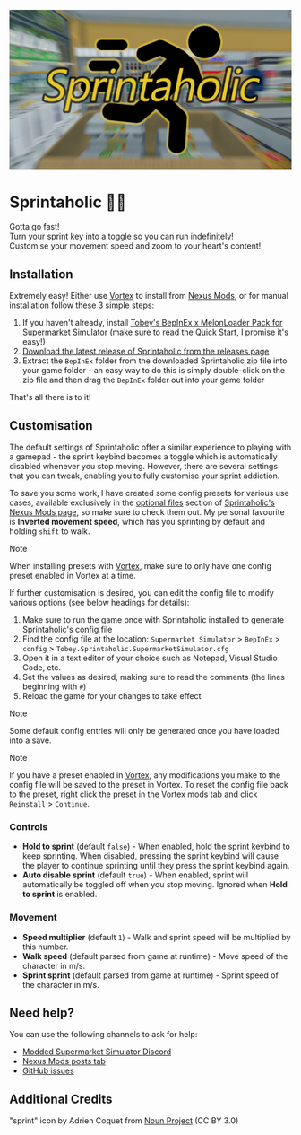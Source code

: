 ![Sprintaholic logo](assets/logo.png)

# Sprintaholic 🏃‍➡️

Gotta go fast!\
Turn your sprint key into a toggle so you can run indefinitely!\
Customise your movement speed and zoom to your heart's content!

## Installation

Extremely easy! Either use [Vortex](https://www.nexusmods.com/about/vortex/) to install from [Nexus Mods](https://www.nexusmods.com/supermarketsimulator/mods/792), or for manual installation follow these 3 simple steps:

1. If you haven't already, install [Tobey's BepInEx x MelonLoader Pack for Supermarket Simulator](https://github.com/toebeann/BepInEx.SupermarketSimulator) (make sure to read the [Quick Start](https://github.com/toebeann/BepInEx.SupermarketSimulator#quick-start), I promise it's easy!)
2. [Download the latest release of Sprintaholic from the releases page](https://github.com/toebeann/Sprintaholic/releases/latest/download/Tobey.Sprintaholic.SupermarketSimulator.zip)
3. Extract the `BepInEx` folder from the downloaded Sprintaholic zip file into your game folder - an easy way to do this is simply double-click on the zip file and then drag the `BepInEx` folder out into your game folder

That's all there is to it!

## Customisation

The default settings of Sprintaholic offer a similar experience to playing with a gamepad - the sprint keybind becomes a toggle which is automatically disabled whenever you stop moving. However, there are several settings that you can tweak, enabling you to fully customise your sprint addiction.

To save you some work, I have created some config presets for various use cases, available exclusively in the [optional files](https://www.nexusmods.com/supermarketsimulator/mods/792?tab=files) section of [Sprintaholic's Nexus Mods page](https://www.nexusmods.com/supermarketsimulator/mods/792), so make sure to check them out. My personal favourite is **Inverted movement speed**, which has you sprinting by default and holding `shift` to walk.

> [!NOTE]
> When installing presets with [Vortex](https://www.nexusmods.com/about/vortex/), make sure to only have one config preset enabled in Vortex at a time.

If further customisation is desired, you can edit the config file to modify various options (see below headings for details):

1. Make sure to run the game once with Sprintaholic installed to generate Sprintaholic's config file
2. Find the config file at the location: `Supermarket Simulator` > `BepInEx` > `config` > `Tobey.Sprintaholic.SupermarketSimulator.cfg`
3. Open it in a text editor of your choice such as Notepad, Visual Studio Code, etc.
4. Set the values as desired, making sure to read the comments (the lines beginning with `#`)
5. Reload the game for your changes to take effect

> [!NOTE]
> Some default config entries will only be generated once you have loaded into a save.

> [!NOTE]
> If you have a preset enabled in [Vortex](https://www.nexusmods.com/about/vortex/), any modifications you make to the config file will be saved to the preset in Vortex. To reset the config file back to the preset, right click the preset in the Vortex mods tab and click `Reinstall` > `Continue`.

### Controls

- **Hold to sprint** (default `false`) - When enabled, hold the sprint keybind to keep sprinting. When disabled, pressing the sprint keybind will cause the player to continue sprinting until they press the sprint keybind again.
- **Auto disable sprint** (default `true`) - When enabled, sprint will automatically be toggled off when you stop moving. Ignored when **Hold to sprint** is enabled.

### Movement

- **Speed multiplier** (default `1`) - Walk and sprint speed will be multiplied by this number.
- **Walk speed** (default parsed from game at runtime) - Move speed of the character in m/s.
- **Sprint sprint** (default parsed from game at runtime) - Sprint speed of the character in m/s.

## Need help?

You can use the following channels to ask for help:

-   [Modded Supermarket Simulator Discord](https://discord.gg/hjGpjB3GXA)
-   [Nexus Mods posts tab](https://www.nexusmods.com/supermarketsimulator/mods/792?tab=posts)
-   [GitHub issues](https://github.com/toebeann/Sprintaholic/issues)

## Additional Credits

"sprint" icon by Adrien Coquet from [Noun Project](https://thenounproject.com/browse/icons/term/sprint/) (CC BY 3.0)
